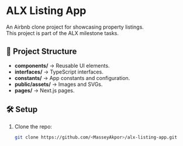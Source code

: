 # ALX Listing App

An Airbnb clone project for showcasing property listings.  
This project is part of the ALX milestone tasks.

## 🚀 Project Structure
- **components/** → Reusable UI elements.
- **interfaces/** → TypeScript interfaces.
- **constants/** → App constants and configuration.
- **public/assets/** → Images and SVGs.
- **pages/** → Next.js pages.

## 🛠 Setup
1. Clone the repo:
   ```bash
   git clone https://github.com/<MasseyAkpor>/alx-listing-app.git
